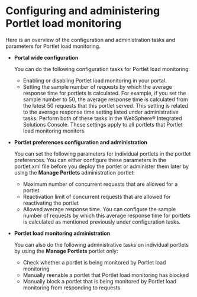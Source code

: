 # Configuring and administering Portlet load monitoring

Here is an overview of the configuration and administration tasks and parameters for Portlet load monitoring.

-   **Portal wide configuration**

    You can do the following configuration tasks for Portlet load monitoring:

    -   Enabling or disabling Portlet load monitoring in your portal.
    -   Setting the sample number of requests by which the average response time for portlets is calculated. For example, if you set the sample number to 50, the average response time is calculated from the latest 50 requests that this portlet served. This setting is related to the average response time setting listed under administrative tasks.
    Perform both of these tasks in the WebSphere® Integrated Solutions Console. These settings apply to all portlets that Portlet load monitoring monitors.

-   **Portlet preferences configuration and administration**

    You can set the following parameters for individual portlets in the portlet preferences. You can either configure these parameters in the portlet.xml file before you deploy the portlet or administer them later by using the **Manage Portlets** administration portlet:

    -   Maximum number of concurrent requests that are allowed for a portlet
    -   Reactivation limit of concurrent requests that are allowed for reactivating the portlet
    -   Allowed average response time. You can configure the sample number of requests by which this average response time for portlets is calculated as mentioned previously under configuration tasks.
-   **Portlet load monitoring administration**

    You can also do the following administrative tasks on individual portlets by using the **Manage Portlets** portlet only:

    -   Check whether a portlet is being monitored by Portlet load monitoring
    -   Manually reenable a portlet that Portlet load monitoring has blocked
    -   Manually block a portlet that is being monitored by Portlet load monitoring from responding to requests.


